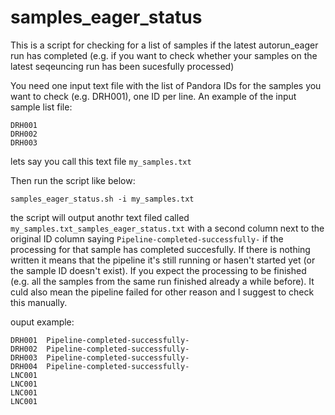 # samples_eager_status

This is a script for checking for a list of samples if the latest autorun_eager run has completed (e.g. if you want to check whether your samples 
on the latest seqeuncing run has been sucesfully processed)


You need one input text file with the list of Pandora IDs for the samples you want to check (e.g. DRH001), one ID per line. An example 
of the input sample list file:

```
DRH001
DRH002
DRH003

```

lets say you call this text file ``` my_samples.txt ```

Then run the script like below:
```
samples_eager_status.sh -i my_samples.txt

```
the script will output anothr text filed called ``` my_samples.txt_samples_eager_status.txt ``` with a second column next to the 
original ID column saying ``` Pipeline-completed-successfully- ``` if the processing for that sample has completed succesfully. If there is nothing 
written it means that the pipeline it's still running or hasen't started yet (or the sample ID doesn't exist). If you expect the processing to be 
finished (e.g. all the samples from the same run finished already a while before). It culd also mean the pipeline failed for other reason and I 
suggest to check this manually.

ouput example:

```
DRH001	Pipeline-completed-successfully-
DRH002	Pipeline-completed-successfully-
DRH003	Pipeline-completed-successfully-
DRH004	Pipeline-completed-successfully-
LNC001	
LNC001	
LNC001	
LNC001
	
````
